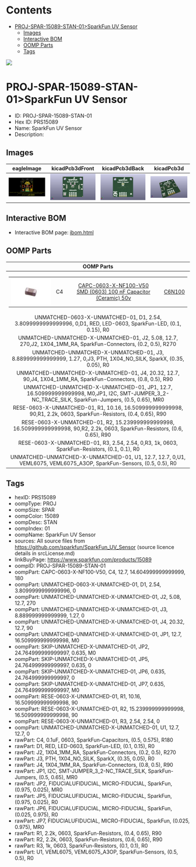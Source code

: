 



Contents
========

* [PROJ-SPAR-15089-STAN-01>SparkFun UV Sensor](#proj-spar-15089-stan-01sparkfun-uv-sensor)
	* [Images](#images)
	* [Interactive BOM](#interactive-bom)
	* [OOMP Parts](#oomp-parts)
	* [Tags](#tags)
  
![][im]
# PROJ-SPAR-15089-STAN-01>SparkFun UV Sensor

- ID: PROJ-SPAR-15089-STAN-01
- Hex ID: PRS15089
- Name: SparkFun UV Sensor
- Description: 

## Images
  
  

|eagleImage|kicadPcb3dFront|kicadPcb3dBack|kicadPcb3d|
| :---: | :---: | :---: | :---: |
|[![eagleImage](eagleImage_140.png)](eagleImage_600.png)|[![kicadPcb3dFront](kicadPcb3dFront_140.png)](kicadPcb3dFront_600.png)|[![kicadPcb3dBack](kicadPcb3dBack_140.png)](kicadPcb3dBack_600.png)|[![kicadPcb3d](kicadPcb3d_140.png)](kicadPcb3d_600.png)|

## Interactive BOM

- Interactive BOM page: [ibom.html](kicad/bom/ibom.html)

## OOMP Parts
  

|OOMP Parts|
| :---: |
|<table><tr><td>![CAPC-0603-X-NF100-V50](https://raw.githubusercontent.com/oomlout/oomlout_OOMP_parts/main/CAPC-0603-X-NF100-V50/image_140.jpg)</td><td> C4</td><td>[CAPC-0603-X-NF100-V50<br>SMD (0603) 100 nF Capacitor (Ceramic) 50v](https://github.com/oomlout/oomlout_OOMP_parts/tree/main/CAPC-0603-X-NF100-V50/)</td><td>[C6N100](https://github.com/oomlout/oomlout_OOMP_parts/tree/main/CAPC-0603-X-NF100-V50/)</td></tr></table>|
|UNMATCHED-0603-X-UNMATCHED-01, D1, 2.54, 3.8099999999999996, 0,D1, RED, LED-0603, SparkFun-LED, (0.1, 0.15), R0|
|UNMATCHED-UNMATCHED-X-UNMATCHED-01, J2, 5.08, 12.7, 270,J2, 1X04_1MM_RA, SparkFun-Connectors, (0.2, 0.5), R270|
|UNMATCHED-UNMATCHED-X-UNMATCHED-01, J3, 8.889999999999999, 1.27, 0,J3, PTH, 1X04_NO_SILK, SparkX, (0.35, 0.05), R0|
|UNMATCHED-UNMATCHED-X-UNMATCHED-01, J4, 20.32, 12.7, 90,J4, 1X04_1MM_RA, SparkFun-Connectors, (0.8, 0.5), R90|
|UNMATCHED-UNMATCHED-X-UNMATCHED-01, JP1, 12.7, 16.509999999999998, M0,JP1, I2C, SMT-JUMPER_3_2-NC_TRACE_SILK, SparkFun-Jumpers, (0.5, 0.65), MR0|
|RESE-0603-X-UNMATCHED-01, R1, 10.16, 16.509999999999998, 90,R1, 2.2k, 0603, SparkFun-Resistors, (0.4, 0.65), R90|
|RESE-0603-X-UNMATCHED-01, R2, 15.239999999999998, 16.509999999999998, 90,R2, 2.2k, 0603, SparkFun-Resistors, (0.6, 0.65), R90|
|RESE-0603-X-UNMATCHED-01, R3, 2.54, 2.54, 0,R3, 1k, 0603, SparkFun-Resistors, (0.1, 0.1), R0|
|UNMATCHED-UNMATCHED-X-UNMATCHED-01, U1, 12.7, 12.7, 0,U1, VEML6075, VEML6075_A3OP, SparkFun-Sensors, (0.5, 0.5), R0|

## Tags

- hexID: PRS15089
- oompType: PROJ
- oompSize: SPAR
- oompColor: 15089
- oompDesc: STAN
- oompIndex: 01
- oompName: SparkFun UV Sensor
- sources: All source files from https://github.com/sparkfun/SparkFun_UV_Sensor (source licence details in srcLicense.md)
- linkBuyPage: https://www.sparkfun.com/products/15089
- oompID: PROJ-SPAR-15089-STAN-01
- oompPart: CAPC-0603-X-NF100-V50, C4, 12.7, 14.604999999999999, 180
- oompPart: UNMATCHED-0603-X-UNMATCHED-01, D1, 2.54, 3.8099999999999996, 0
- oompPart: UNMATCHED-UNMATCHED-X-UNMATCHED-01, J2, 5.08, 12.7, 270
- oompPart: UNMATCHED-UNMATCHED-X-UNMATCHED-01, J3, 8.889999999999999, 1.27, 0
- oompPart: UNMATCHED-UNMATCHED-X-UNMATCHED-01, J4, 20.32, 12.7, 90
- oompPart: UNMATCHED-UNMATCHED-X-UNMATCHED-01, JP1, 12.7, 16.509999999999998, M0
- oompPart: SKIP-UNMATCHED-X-UNMATCHED-01, JP2, 24.764999999999997, 0.635, M0
- oompPart: SKIP-UNMATCHED-X-UNMATCHED-01, JP5, 24.764999999999997, 0.635, 0
- oompPart: SKIP-UNMATCHED-X-UNMATCHED-01, JP6, 0.635, 24.764999999999997, 0
- oompPart: SKIP-UNMATCHED-X-UNMATCHED-01, JP7, 0.635, 24.764999999999997, M0
- oompPart: RESE-0603-X-UNMATCHED-01, R1, 10.16, 16.509999999999998, 90
- oompPart: RESE-0603-X-UNMATCHED-01, R2, 15.239999999999998, 16.509999999999998, 90
- oompPart: RESE-0603-X-UNMATCHED-01, R3, 2.54, 2.54, 0
- oompPart: UNMATCHED-UNMATCHED-X-UNMATCHED-01, U1, 12.7, 12.7, 0
- rawPart: C4, 0.1uF, 0603, SparkFun-Capacitors, (0.5, 0.575), R180
- rawPart: D1, RED, LED-0603, SparkFun-LED, (0.1, 0.15), R0
- rawPart: J2, 1X04_1MM_RA, SparkFun-Connectors, (0.2, 0.5), R270
- rawPart: J3, PTH, 1X04_NO_SILK, SparkX, (0.35, 0.05), R0
- rawPart: J4, 1X04_1MM_RA, SparkFun-Connectors, (0.8, 0.5), R90
- rawPart: JP1, I2C, SMT-JUMPER_3_2-NC_TRACE_SILK, SparkFun-Jumpers, (0.5, 0.65), MR0
- rawPart: JP2, FIDUCIALUFIDUCIAL, MICRO-FIDUCIAL, SparkFun, (0.975, 0.025), MR0
- rawPart: JP5, FIDUCIALUFIDUCIAL, MICRO-FIDUCIAL, SparkFun, (0.975, 0.025), R0
- rawPart: JP6, FIDUCIALUFIDUCIAL, MICRO-FIDUCIAL, SparkFun, (0.025, 0.975), R0
- rawPart: JP7, FIDUCIALUFIDUCIAL, MICRO-FIDUCIAL, SparkFun, (0.025, 0.975), MR0
- rawPart: R1, 2.2k, 0603, SparkFun-Resistors, (0.4, 0.65), R90
- rawPart: R2, 2.2k, 0603, SparkFun-Resistors, (0.6, 0.65), R90
- rawPart: R3, 1k, 0603, SparkFun-Resistors, (0.1, 0.1), R0
- rawPart: U1, VEML6075, VEML6075_A3OP, SparkFun-Sensors, (0.5, 0.5), R0



[im]: kicadPcb3d_450.png

